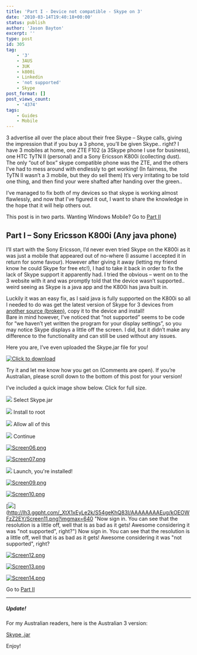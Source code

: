 ```yaml
---
title: 'Part I - Device not compatible - Skype on 3'
date: '2010-03-14T19:40:18+00:00'
status: publish
author: 'Jason Bayton'
excerpt: ''
type: post
id: 305
tag:
    - '3'
    - 3AUS
    - 3UK
    - k800i
    - Linkedin
    - 'not supported'
    - Skype
post_format: []
post_views_count:
    - '4374'
tags:
    - Guides
    - Mobile
---
```

3 advertise all over the place about their free Skype – Skype calls, giving the impression that if you buy a 3 phone, you’ll be given Skype.. right? I have 3 mobiles at home, one ZTE F102 (a 3Skype phone I use for business), one HTC TyTN II (personal) and a Sony Ericsson K800i (collecting dust). The only “out of box” skype compatible phone was the ZTE, and the others I’ve had to mess around with endlessly to get working! (In fairness, the TyTN II wasn’t a 3 mobile, but they do sell them) It’s very irritating to be told one thing, and then find your were shafted after handing over the green..

I’ve managed to fix both of my devices so that skype is working almost flawlessly, and now that I’ve figured it out, I want to share the knowledge in the hope that it will help others out.

This post is in two parts. Wanting Windows Mobile? Go to [Part II](/2010/03/part-ii-device-not-compatible-skype-on-3/)

Part I – Sony Ericsson K800i (Any java phone)
---------------------------------------------

I’ll start with the Sony Ericsson, I’d never even tried Skype on the K800i as it was just a mobile that appeared out of no-where (I assume I accepted it in return for some favour). However after giving it away (letting my friend know he could Skype for free etc!), I had to take it back in order to fix the lack of Skype support it apparently had. I tried the obvious – went on to the 3 website with it and was promptly told that the device wasn’t supported.. weird seeing as Skype is a java app and the K800i has java built in.

Luckily it was an easy fix, as I said java is fully supported on the K800i so all I needed to do was get the latest version of Skype for 3 devices from [another source (broken)](http://n/a), copy it to the device and install!  
Bare in mind however, I’ve noticed that “not supported” seems to be code for “we haven’t yet written the program for your display settings”, so you may notice Skype displays a little off the screen. I did, but it didn’t make any difference to the functionality and can still be used without any issues.

Here you are, I’ve even uploaded the Skype.jar file for you!

[![Click to download](/wp-includes/images/crystal/archive.png)](https://r2_worker.bayton.workers.dev/uploads/2010/03/Skype_1.0.17_SEW910I_UK.jar_.zip)

Try it and let me know how you get on (Comments are open). If you’re Australian, please scroll down to the bottom of this post for your version!

I’ve included a quick image show below. Click for full size.

[![](http://lh4.ggpht.com/_XtX1xEyLe2k/S54gP9de6xI/AAAAAAAAEt8/m_G3QRyOx_g/s160-c/Screen02.png)](http://lh4.ggpht.com/_XtX1xEyLe2k/S54gP9de6xI/AAAAAAAAEt8/m_G3QRyOx_g/Screen02.png?imgmax=640 "Select Skype.jar")
Select Skype.jar

[![](http://lh4.ggpht.com/_XtX1xEyLe2k/S54gP4g2y7I/AAAAAAAAEuA/gkn9yZ3_TuI/s160-c/Screen03.png)](http://lh4.ggpht.com/_XtX1xEyLe2k/S54gP4g2y7I/AAAAAAAAEuA/gkn9yZ3_TuI/Screen03.png?imgmax=640 "Install to root")
Install to root

[![](http://lh5.ggpht.com/_XtX1xEyLe2k/S54gQCT-eXI/AAAAAAAAEuE/LXXmNRdNB6E/s160-c/Screen04.png)](http://lh5.ggpht.com/_XtX1xEyLe2k/S54gQCT-eXI/AAAAAAAAEuE/LXXmNRdNB6E/Screen04.png?imgmax=640 "Allow all of this")
Allow all of this

[![](http://lh6.ggpht.com/_XtX1xEyLe2k/S54gQO17MCI/AAAAAAAAEuI/Pui2MXK0O9o/s160-c/Screen05.png)](http://lh6.ggpht.com/_XtX1xEyLe2k/S54gQO17MCI/AAAAAAAAEuI/Pui2MXK0O9o/Screen05.png?imgmax=640 "Continue")
Continue

[![Screen06.png](http://lh3.ggpht.com/_XtX1xEyLe2k/S54gQPpIkfI/AAAAAAAAEuM/0k7TpvQvVn0/s160-c/Screen06.png)](http://lh3.ggpht.com/_XtX1xEyLe2k/S54gQPpIkfI/AAAAAAAAEuM/0k7TpvQvVn0/Screen06.png?imgmax=640)

[![Screen07.png](http://lh6.ggpht.com/_XtX1xEyLe2k/S54gd8NU00I/AAAAAAAAEuQ/f9fX4qe2YE8/s160-c/Screen07.png)](http://lh6.ggpht.com/_XtX1xEyLe2k/S54gd8NU00I/AAAAAAAAEuQ/f9fX4qe2YE8/Screen07.png?imgmax=640)

[![](http://lh3.ggpht.com/_XtX1xEyLe2k/S54gd6SBVtI/AAAAAAAAEuU/vnFrR1Ho0eA/s160-c/Screen08.png)](http://lh3.ggpht.com/_XtX1xEyLe2k/S54gd6SBVtI/AAAAAAAAEuU/vnFrR1Ho0eA/Screen08.png?imgmax=640 "Launch, you're installed!")
Launch, you're installed!

[![Screen09.png](http://lh6.ggpht.com/_XtX1xEyLe2k/S54gdyS85MI/AAAAAAAAEuY/aSgi5CpL-5c/s160-c/Screen09.png)](http://lh6.ggpht.com/_XtX1xEyLe2k/S54gdyS85MI/AAAAAAAAEuY/aSgi5CpL-5c/Screen09.png?imgmax=640)

[![Screen10.png](http://lh3.ggpht.com/_XtX1xEyLe2k/S54geBjw3PI/AAAAAAAAEuc/VxEc_IGxH2E/s160-c/Screen10.png)](http://lh3.ggpht.com/_XtX1xEyLe2k/S54geBjw3PI/AAAAAAAAEuc/VxEc_IGxH2E/Screen10.png?imgmax=640)

[![](http://lh3.ggpht.com/_XtX1xEyLe2k/S54geKhQ83I/AAAAAAAAEug/kOEOWFzZ2EY/s160-c/Screen11.png)](http://lh3.ggpht.com/_XtX1xEyLe2k/S54geKhQ83I/AAAAAAAAEug/kOEOWFzZ2EY/Screen11.png?imgmax=640 "Now sign in. You can see that the resolution is a little off, well that is as bad as it gets! Awesome considering it was "not supported", right?")
Now sign in. You can see that the resolution is a little off, well that is as bad as it gets! Awesome considering it was "not supported", right?

[![Screen12.png](http://lh4.ggpht.com/_XtX1xEyLe2k/S54gp0jy5-I/AAAAAAAAEuk/8JkRls0d424/s160-c/Screen12.png)](http://lh4.ggpht.com/_XtX1xEyLe2k/S54gp0jy5-I/AAAAAAAAEuk/8JkRls0d424/Screen12.png?imgmax=640)

[![Screen13.png](http://lh4.ggpht.com/_XtX1xEyLe2k/S54gpyaGNFI/AAAAAAAAEuo/n4hmgThVLJQ/s160-c/Screen13.png)](http://lh4.ggpht.com/_XtX1xEyLe2k/S54gpyaGNFI/AAAAAAAAEuo/n4hmgThVLJQ/Screen13.png?imgmax=640)

[![Screen14.png](http://lh4.ggpht.com/_XtX1xEyLe2k/S54gqMHRgNI/AAAAAAAAEus/yXrD0lzGBeE/s160-c/Screen14.png)](http://lh4.ggpht.com/_XtX1xEyLe2k/S54gqMHRgNI/AAAAAAAAEus/yXrD0lzGBeE/Screen14.png?imgmax=640)

Go to [Part II](/2010/03/part-ii-device-not-compatible-skype-on-3/)

- - - - - -

##### Update!

For my Australian readers, here is the Australian 3 version:

[Skype .jar](https://r2_worker.bayton.workers.dev/uploads/2010/03/Skype_2.0.66_SAMF480_AU.zip)

Enjoy!